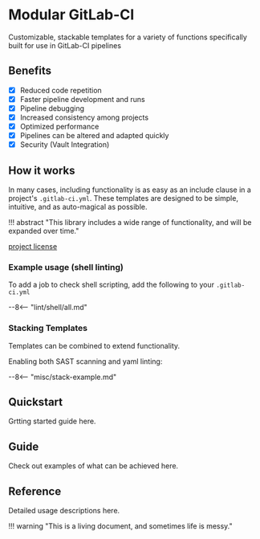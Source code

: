 <!-- ![!Logo](images/logo.png){: style=“height:50px;width:50px”}

![!Logo](images/logo.png){: width=“400” } -->

# Modular GitLab-CI

Customizable, stackable templates for a variety of functions specifically built for use in GitLab-CI pipelines

## Benefits

- [X] Reduced code repetition
- [X] Faster pipeline development and runs
- [X] Pipeline debugging
- [X] Increased consistency among projects
- [X] Optimized performance
- [X] Pipelines can be altered and adapted quickly
- [X] Security (Vault Integration)

## How it works

In many cases, including functionality is as easy as an include clause in a project's `.gitlab-ci.yml`. These templates are designed to be simple, intuitive, and as auto-magical as possible.

!!! abstract "This library includes a wide range of functionality, and will be expanded over time."

[project license](about/changelog.md)

### Example usage (shell linting)

To add a job to check shell scripting, add the following to your `.gitlab-ci.yml`

--8<-- "lint/shell/all.md"

### Stacking Templates

Templates can be combined to extend functionality.

Enabling both SAST scanning and yaml linting:

--8<-- "misc/stack-example.md"

## Quickstart

Grtting started guide here.

## Guide

Check out examples of what can be achieved here.

## Reference

Detailed usage descriptions here.

!!! warning "This is a living document, and sometimes life is messy."
